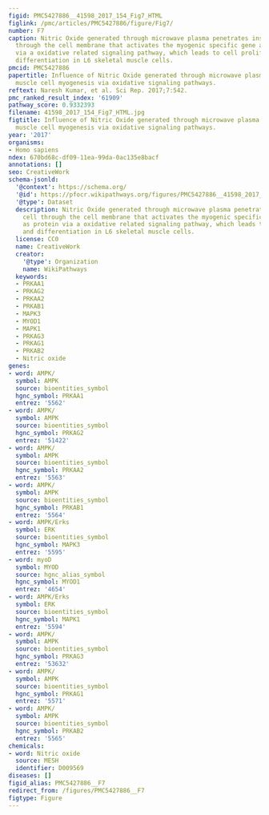 ```yaml
---
figid: PMC5427886__41598_2017_154_Fig7_HTML
figlink: /pmc/articles/PMC5427886/figure/Fig7/
number: F7
caption: Nitric Oxide generated through microwave plasma penetrates inside the cell
  through the cell membrane that activates the myogenic specific gene as well as protein
  via a oxidative related signaling pathway, which leads to cell proliferation and
  differentiation in L6 skeletal muscle cells.
pmcid: PMC5427886
papertitle: Influence of Nitric Oxide generated through microwave plasma on L6 skeletal
  muscle cell myogenesis via oxidative signaling pathways.
reftext: Naresh Kumar, et al. Sci Rep. 2017;7:542.
pmc_ranked_result_index: '61909'
pathway_score: 0.9332393
filename: 41598_2017_154_Fig7_HTML.jpg
figtitle: Influence of Nitric Oxide generated through microwave plasma on L6 skeletal
  muscle cell myogenesis via oxidative signaling pathways.
year: '2017'
organisms:
- Homo sapiens
ndex: 670bd68c-df09-11ea-99da-0ac135e8bacf
annotations: []
seo: CreativeWork
schema-jsonld:
  '@context': https://schema.org/
  '@id': https://pfocr.wikipathways.org/figures/PMC5427886__41598_2017_154_Fig7_HTML.html
  '@type': Dataset
  description: Nitric Oxide generated through microwave plasma penetrates inside the
    cell through the cell membrane that activates the myogenic specific gene as well
    as protein via a oxidative related signaling pathway, which leads to cell proliferation
    and differentiation in L6 skeletal muscle cells.
  license: CC0
  name: CreativeWork
  creator:
    '@type': Organization
    name: WikiPathways
  keywords:
  - PRKAA1
  - PRKAG2
  - PRKAA2
  - PRKAB1
  - MAPK3
  - MYOD1
  - MAPK1
  - PRKAG3
  - PRKAG1
  - PRKAB2
  - Nitric oxide
genes:
- word: AMPK/
  symbol: AMPK
  source: bioentities_symbol
  hgnc_symbol: PRKAA1
  entrez: '5562'
- word: AMPK/
  symbol: AMPK
  source: bioentities_symbol
  hgnc_symbol: PRKAG2
  entrez: '51422'
- word: AMPK/
  symbol: AMPK
  source: bioentities_symbol
  hgnc_symbol: PRKAA2
  entrez: '5563'
- word: AMPK/
  symbol: AMPK
  source: bioentities_symbol
  hgnc_symbol: PRKAB1
  entrez: '5564'
- word: AMPK/Erks
  symbol: ERK
  source: bioentities_symbol
  hgnc_symbol: MAPK3
  entrez: '5595'
- word: myoD
  symbol: MYOD
  source: hgnc_alias_symbol
  hgnc_symbol: MYOD1
  entrez: '4654'
- word: AMPK/Erks
  symbol: ERK
  source: bioentities_symbol
  hgnc_symbol: MAPK1
  entrez: '5594'
- word: AMPK/
  symbol: AMPK
  source: bioentities_symbol
  hgnc_symbol: PRKAG3
  entrez: '53632'
- word: AMPK/
  symbol: AMPK
  source: bioentities_symbol
  hgnc_symbol: PRKAG1
  entrez: '5571'
- word: AMPK/
  symbol: AMPK
  source: bioentities_symbol
  hgnc_symbol: PRKAB2
  entrez: '5565'
chemicals:
- word: Nitric oxide
  source: MESH
  identifier: D009569
diseases: []
figid_alias: PMC5427886__F7
redirect_from: /figures/PMC5427886__F7
figtype: Figure
---
```

